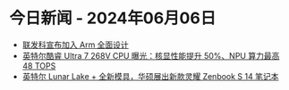 # 今日新闻 - 2024年06月06日
- [联发科宣布加入 Arm 全面设计](https://www.ithome.com/0/773/186.htm)
- [英特尔酷睿 Ultra 7 268V CPU 曝光：核显性能提升 50%、NPU 算力最高 48 TOPS](https://www.ithome.com/0/773/313.htm)
- [英特尔 Lunar Lake + 全新模具，华硕展出新款灵耀 Zenbook S 14 笔记本](https://www.ithome.com/0/773/331.htm)
